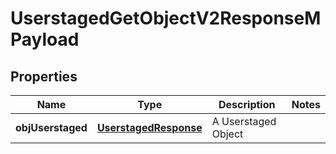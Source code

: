 

# UserstagedGetObjectV2ResponseMPayload

## Properties

Name | Type | Description | Notes
------------ | ------------- | ------------- | -------------
**objUserstaged** | [**UserstagedResponse**](UserstagedResponse.md) | A Userstaged Object | 




